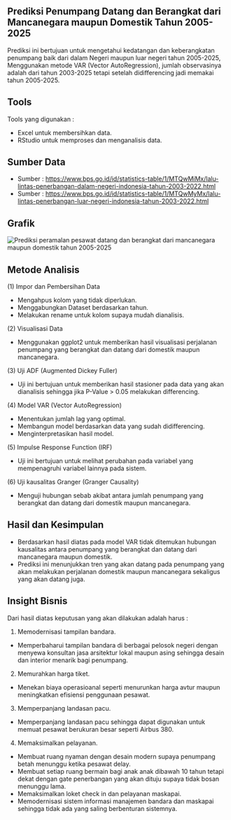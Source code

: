 ## Prediksi Penumpang Datang dan Berangkat dari Mancanegara maupun Domestik Tahun 2005-2025
Prediksi ini bertujuan untuk mengetahui kedatangan dan keberangkatan penumpang baik dari dalam Negeri maupun luar negeri tahun 2005-2025, Menggunakan metode VAR (Vector AutoRegression), jumlah observasinya adalah dari tahun 2003-2025 tetapi setelah didifferencing jadi memakai tahun 2005-2025.

## Tools
Tools yang digunakan :
- Excel untuk membersihkan data.
- RStudio untuk memproses dan menganalisis data.

## Sumber Data
- Sumber : https://www.bps.go.id/id/statistics-table/1/MTQwMiMx/lalu-lintas-penerbangan-dalam-negeri-indonesia-tahun-2003-2022.html
- Sumber : https://www.bps.go.id/id/statistics-table/1/MTQwMyMx/lalu-lintas-penerbangan-luar-negeri-indonesia-tahun-2003-2022.html

## Grafik

![Prediksi peramalan pesawat datang dan berangkat dari mancanegara maupun domestik tahun 2005-2025](https://github.com/user-attachments/assets/a5945054-be25-47d6-9b52-5e2ec28088ee)

## Metode Analisis
(1) Impor dan Pembersihan Data
- Mengahpus kolom yang tidak diperlukan.
- Menggabungkan Dataset berdasarkan tahun.
- Melakukan rename untuk kolom supaya mudah dianalisis.

(2) Visualisasi Data
- Menggunakan ggplot2 untuk memberikan hasil visualisasi perjalanan penumpang yang berangkat dan datang dari domestik maupun mancanegara.

(3) Uji ADF (Augmented Dickey Fuller)
- Uji ini bertujuan untuk memberikan hasil stasioner pada data yang akan dianalisis sehingga jika P-Value > 0.05 melakukan differencing.

(4) Model VAR (Vector AutoRegression)
- Menentukan jumlah lag yang optimal.
- Membangun model berdasarkan data yang sudah didifferencing.
- Menginterpretasikan hasil model.

(5) Impulse Response Function (IRF)
- Uji ini bertujuan untuk melihat perubahan pada variabel yang mempenagruhi variabel lainnya pada sistem.

(6) Uji kausalitas Granger (Granger Causality)
- Menguji hubungan sebab akibat antara jumlah penumpang yang berangkat dan datang dari domestik maupun mancanegara.

## Hasil dan Kesimpulan
- Berdasarkan hasil diatas pada model VAR tidak ditemukan hubungan kausalitas antara penumpang yang berangkat dan datang dari mancanegara maupun domestik.
- Prediksi ini menunjukkan tren yang akan datang pada penumpang yang akan melakukan perjalanan domestik maupun mancanegara sekaligus yang akan datang juga.

## Insight Bisnis
Dari hasil diatas keputusan yang akan dilakukan adalah harus :
1. Memodernisasi tampilan bandara.
- Memperbaharui tampilan bandara di berbagai pelosok negeri dengan menyewa konsultan jasa arsitektur lokal maupun asing sehingga desain dan interior menarik bagi penumpang.
2. Memurahkan harga tiket.
- Menekan biaya operasioanal seperti menurunkan harga avtur maupun meningkatkan efisiensi penggunaan pesawat. 
3. Memperpanjang landasan pacu.
- Memperpanjang landasan pacu sehingga dapat digunakan untuk memuat pesawat berukuran besar seperti Airbus 380.
4. Memaksimalkan pelayanan.
- Membuat ruang nyaman dengan desain modern supaya penumpang betah menunggu ketika pesawat delay.
- Membuat setiap ruang bermain bagi anak anak dibawah 10 tahun tetapi dekat dengan gate penerbangan yang akan dituju supaya tidak bosan menunggu lama.
- Memaksimalkan loket check in dan pelayanan maskapai.
- Memodernisasi sistem informasi manajemen bandara dan maskapai sehingga tidak ada yang saling berbenturan sistemnya.



